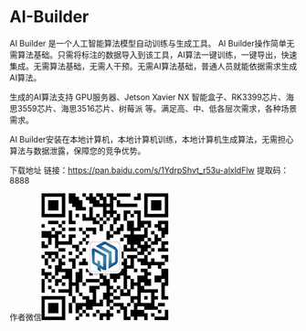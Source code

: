 # AI-Builder
AI Builder 是一个人工智能算法模型自动训练与生成工具。
AI Builder操作简单无需算法基础。只需将标注的数据导入到该工具，AI算法一键训练，一键导出，快速集成。无需算法基础，无需人干预。无需AI算法基础，普通人员就能依据需求生成AI算法。

生成的AI算法支持 GPU服务器、Jetson Xavier NX 智能盒子、RK3399芯片、海思3559芯片、海思3516芯片、树莓派 等。满足高、中、低各层次需求，各种场景需求。

AI Builder安装在本地计算机，本地计算机训练，本地计算机生成算法，无需担心算法与数据泄露，保障您的竞争优势。

下载地址
链接：https://pan.baidu.com/s/1YdrpShvt_r53u-alxldFlw 
提取码：8888 

作者微信![作者微信](kefu.jpg)  

